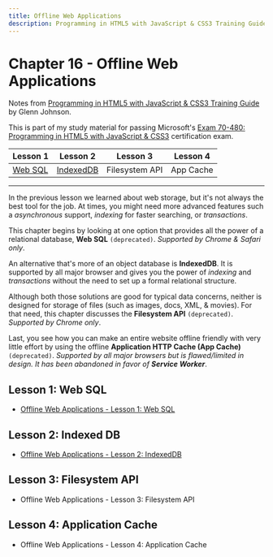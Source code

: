 ```yaml
---
title: Offline Web Applications
description: Programming in HTML5 with JavaScript & CSS3 Training Guide
---
```

<!-- markdownlint-disable MD022 MD024 MD032 -->
# Chapter 16 - Offline Web Applications

Notes from [Programming in HTML5 with JavaScript & CSS3 Training Guide](https://www.amazon.com/Training-Guide-Programming-JavaScript-Microsoft/dp/0735674388) by Glenn Johnson.

This is part of my study material for passing Microsoft's [Exam 70-480: Programming in HTML5 with JavaScript & CSS3](https://www.microsoft.com/en-us/learning/exam-70-480.aspx) certification exam.

| Lesson 1 | Lesson 2 | Lesson 3 | Lesson 4 |
| ---      | ---      | ---      | ---      |
| [Web SQL](CH16-Offline1-WebSQL.html) | [IndexedDB](CH16-Offline2-IndexedDB.html) | Filesystem API | App Cache |

---

In the previous lesson we learned about web storage, but it's not always the best tool for the job. At times, you might need more advanced features such a *asynchronous* support, *indexing* for faster searching, or *transactions*.

This chapter begins by looking at one option that provides all the power of a relational database, **Web SQL** `(deprecated)`. *Supported by Chrome & Safari only*.

An alternative that's more of an object database is **IndexedDB**. It is supported by all major browser and gives you the power of *indexing* and *transactions* without the need to set up a formal relational structure.

Although both those solutions are good for typical data concerns, neither is designed for storage of files (such as images, docs, XML, & movies). For that need, this chapter discusses the **Filesystem API** `(deprecated)`. *Supported by Chrome only*.

Last, you see how you can make an entire website offline friendly with very little effort by using the offline **Application HTTP Cache (App Cache)** `(deprecated)`. *Supported by all major browsers but is flawed/limited in design. It has been abandoned in favor of **Service Worker***.

## Lesson 1: Web SQL

- [Offline Web Applications - Lesson 1: Web SQL](CH16-Offline1-WebSQL.html)

## Lesson 2: Indexed DB

- [Offline Web Applications - Lesson 2: IndexedDB](CH16-Offline2-IndexedDB.html)

## Lesson 3: Filesystem API

- Offline Web Applications - Lesson 3: Filesystem API

## Lesson 4: Application Cache

- Offline Web Applications - Lesson 4: Application Cache
